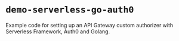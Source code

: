 # `demo-serverless-go-auth0`

Example code for setting up an API Gateway custom authorizer with Serverless Framework, Auth0 and Golang.